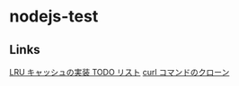 # nodejs-test

## Links

[LRU キャッシュの実装 TODO リスト](./LRUCache/todo.md)
[curl コマンドのクローン](./curl-clone/readme.md)
